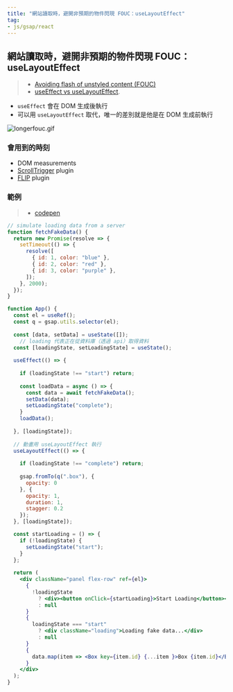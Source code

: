```yaml
---
title: "網站讀取時，避開非預期的物件閃現 FOUC：useLayoutEffect"
tag: 
- js/gsap/react
---
```


##  網站讀取時，避開非預期的物件閃現 FOUC：useLayoutEffect
>- [Avoiding flash of unstyled content (FOUC)](https://greensock.com/react#avoidingFlashOfUnstyledContentFOUC)
>- [useEffect vs useLayoutEffect](https://kentcdodds.com/blog/useeffect-vs-uselayouteffect).

- `useEffect` 會在 DOM 生成後執行
- 可以用 `useLayoutEffect` 取代，唯一的差別就是他是在 DOM 生成前執行

![longerfouc.gif](https://greensock.com/uploads/monthly_2021_08/longerfouc.gif.29308cf3ff539b4ec3ed291e726cb210.gif)

### 會用到的時刻
- DOM measurements
- [ScrollTrigger](ScrollTrigger.md) plugin
- [FLIP](https://greensock.com/docs/v3/Plugins/Flip) plugin


### 範例
>- [codepen](https://codepen.io/GreenSock/pen/XWRBbYZ)
>
```jsx
// simulate loading data from a server
function fetchFakeData() {
  return new Promise(resolve => {
    setTimeout(() => {
      resolve([
        { id: 1, color: "blue" },
        { id: 2, color: "red" },
        { id: 3, color: "purple" },
      ]);
    }, 2000);
  });  
}
```
```jsx
function App() {
  const el = useRef();
  const q = gsap.utils.selector(el);
  
  const [data, setData] = useState([]);
	// loading 代表正在從資料庫（透過 api）取得資料
  const [loadingState, setLoadingState] = useState();
  
  useEffect(() => {
    
    if (loadingState !== "start") return;
    
    const loadData = async () => {
      const data = await fetchFakeData();
      setData(data);
      setLoadingState("complete");
    }
    loadData();    
    
  }, [loadingState]);
	
  // 動畫用 useLayoutEffect 執行
  useLayoutEffect(() => {
    
    if (loadingState !== "complete") return;
    
    gsap.fromTo(q(".box"), {
      opacity: 0
    }, {
      opacity: 1,
      duration: 1,
      stagger: 0.2
    });
  }, [loadingState]);

  const startLoading = () => {
    if (!loadingState) {
      setLoadingState("start");
    }
  };
  
  return (
    <div className="panel flex-row" ref={el}>
      {
        !loadingState
          ? <div><button onClick={startLoading}>Start Loading</button></div>
          : null
      }          
      { 
        loadingState === "start" 
          ? <div className="loading">Loading fake data...</div> 
          : null 
      }
      {
        data.map(item => <Box key={item.id} {...item }>Box {item.id}</Box>)
      }
    </div>
  );
}
```
